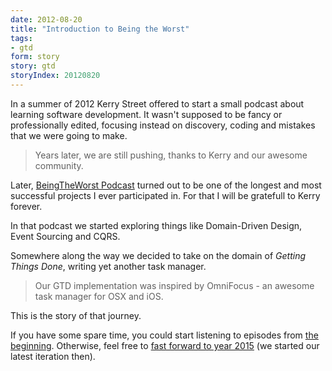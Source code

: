 ```yaml
---
date: 2012-08-20
title: "Introduction to Being the Worst"
tags:
- gtd
form: story
story: gtd
storyIndex: 20120820
---
```


In a summer of 2012 Kerry Street offered to start a small podcast
about learning software development. It wasn't supposed to be fancy or
professionally edited, focusing instead on discovery, coding and
mistakes that we were going to make.

> Years later, we are still pushing, thanks to Kerry and our awesome
> community.

Later, [BeingTheWorst Podcast](http://beingtheworst.com) turned out to
be one of the longest and most successful projects I ever participated
in. For that I will be gratefull to Kerry forever.

In that podcast we started exploring things like Domain-Driven Design,
Event Sourcing and CQRS.


Somewhere along the way we decided to take on the domain of
<em>Getting Things Done</em>, writing yet another task manager.

> Our GTD implementation was inspired by OmniFocus - an awesome task
> manager for OSX and iOS.

This is the story of that journey.

If you have some spare time, you could start listening to episodes
from [the beginning](http://beingtheworst.com/episodes-en). Otherwise,
feel free to [fast forward to year 2015](/gtd/) (we started our latest
iteration then).
